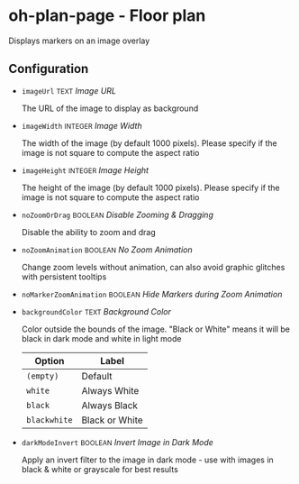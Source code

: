 # oh-plan-page - Floor plan

<!-- GENERATED componentDescription -->
Displays markers on an image overlay
<!-- GENERATED /componentDescription -->

## Configuration

<!-- GENERATED props -->

- `imageUrl` <small>TEXT</small> _Image URL_

  The URL of the image to display as background

- `imageWidth` <small>INTEGER</small> _Image Width_

  The width of the image (by default 1000 pixels). Please specify if the image is not square to compute the aspect ratio

- `imageHeight` <small>INTEGER</small> _Image Height_

  The height of the image (by default 1000 pixels). Please specify if the image is not square to compute the aspect ratio

- `noZoomOrDrag` <small>BOOLEAN</small> _Disable Zooming & Dragging_

  Disable the ability to zoom and drag

- `noZoomAnimation` <small>BOOLEAN</small> _No Zoom Animation_

  Change zoom levels without animation, can also avoid graphic glitches with persistent tooltips

- `noMarkerZoomAnimation` <small>BOOLEAN</small> _Hide Markers during Zoom Animation_

- `backgroundColor` <small>TEXT</small> _Background Color_

  Color outside the bounds of the image. "Black or White" means it will be black in dark mode and white in light mode

  | Option | Label |
  |--------|-------|
  | `(empty)` | Default |
  | `white` | Always White |
  | `black` | Always Black |
  | `blackwhite` | Black or White |


- `darkModeInvert` <small>BOOLEAN</small> _Invert Image in Dark Mode_

  Apply an invert filter to the image in dark mode - use with images in black & white or grayscale for best results

<!-- GENERATED /props -->
